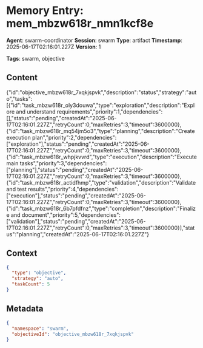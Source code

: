 # Memory Entry: mem_mbzw618r_nmn1kcf8e

**Agent**: swarm-coordinator
**Session**: swarm
**Type**: artifact
**Timestamp**: 2025-06-17T02:16:01.227Z
**Version**: 1

**Tags**: swarm, objective

## Content

{"id":"objective_mbzw618r_7xqkjspvk","description":"status","strategy":"auto","tasks":[{"id":"task_mbzw618r_oly3douwa","type":"exploration","description":"Explore and understand requirements","priority":1,"dependencies":[],"status":"pending","createdAt":"2025-06-17T02:16:01.227Z","retryCount":0,"maxRetries":3,"timeout":3600000},{"id":"task_mbzw618r_mq54jm5o3","type":"planning","description":"Create execution plan","priority":2,"dependencies":["exploration"],"status":"pending","createdAt":"2025-06-17T02:16:01.227Z","retryCount":0,"maxRetries":3,"timeout":3600000},{"id":"task_mbzw618r_whpjkvvrd","type":"execution","description":"Execute main tasks","priority":3,"dependencies":["planning"],"status":"pending","createdAt":"2025-06-17T02:16:01.227Z","retryCount":0,"maxRetries":3,"timeout":3600000},{"id":"task_mbzw618r_actidfhmp","type":"validation","description":"Validate and test results","priority":4,"dependencies":["execution"],"status":"pending","createdAt":"2025-06-17T02:16:01.227Z","retryCount":0,"maxRetries":3,"timeout":3600000},{"id":"task_mbzw618r_6b7pfdfnz","type":"completion","description":"Finalize and document","priority":5,"dependencies":["validation"],"status":"pending","createdAt":"2025-06-17T02:16:01.227Z","retryCount":0,"maxRetries":3,"timeout":3600000}],"status":"planning","createdAt":"2025-06-17T02:16:01.227Z"}

## Context

```json
{
  "type": "objective",
  "strategy": "auto",
  "taskCount": 5
}
```

## Metadata

```json
{
  "namespace": "swarm",
  "objectiveId": "objective_mbzw618r_7xqkjspvk"
}
```
